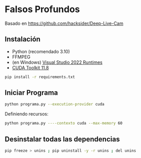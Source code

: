 # Falsos Profundos

Basado en https://github.com/hacksider/Deep-Live-Cam

## Instalación

- Python (recomendado 3.10)
- FFMPEG
- (en Windows) [Visual Studio 2022 Runtimes](https://visualstudio.microsoft.com/es/visual-cpp-build-tools/)
- [CUDA Toolkit 11.8](https://developer.nvidia.com/cuda-11-8-0-download-archive)

```bash
pip install -r requirements.txt
```

## Iniciar Programa

```bash
python programa.py --execution-provider cuda
```

Definiendo recursos:

```bash
python programa.py ----contexto cuda --max-memory 60
```

## Desinstalar todas las dependencias

```bash
pip freeze > unins ; pip uninstall -y -r unins ; del unins
```
